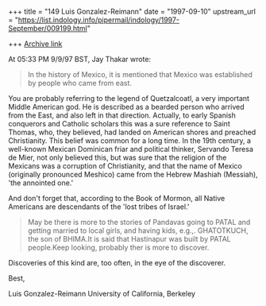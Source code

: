 +++
title = "149 Luis Gonzalez-Reimann"
date = "1997-09-10"
upstream_url = "https://list.indology.info/pipermail/indology/1997-September/009199.html"

+++
[Archive link](https://list.indology.info/pipermail/indology/1997-September/009199.html)

At 05:33 PM 9/9/97 BST, Jay Thakar wrote:

>In the history of Mexico, it is mentioned that Mexico was
>established by people who came from east.

You are probably referring to the legend of Quetzalcoatl, a very important
Middle American god.  He is described as a bearded person who arrived from
the East, and also left in that direction.
Actually, to early Spanish conquerors and Catholic scholars this was a sure
reference to Saint Thomas, who, they believed, had landed on American shores
and preached Christianity.  This belief was common for a long time.  In the
19th century, a well-known Mexican Dominican friar and political thinker,
Servando Teresa de Mier, not only believed this, but was sure that the
religion of the Mexicans was a corruption of Christianity, and that the name
of Mexico (originally pronounced Meshico) came from the Hebrew Mashiah
(Messiah), 'the annointed one.'

And don't forget that, according to the Book of Mormon, all Native Americans
are descendants of the 'lost tribes of Israel.'


> May be there is more to the
>stories of Pandavas going to PATAL and getting married to local girls, and
>having kids, e.g.,. GHATOTKUCH, the son of BHIMA.It is said that Hastinapur
>was built by PATAL people.Keep looking, probably ther is more to discover.


Discoveries of this kind are, too often, in the eye of the discoverer.

Best,

Luis Gonzalez-Reimann
University of California, Berkeley




